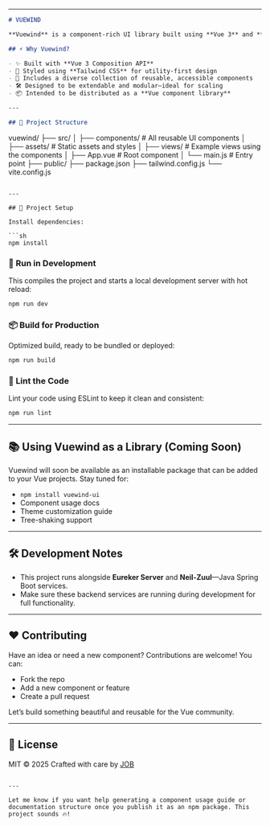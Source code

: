 
---

```markdown
# VUEWIND

**Vuewind** is a component-rich UI library built using **Vue 3** and **Tailwind CSS**. It's designed to provide developers with a sleek, responsive, and easily customizable set of components that can plug seamlessly into any modern frontend project. Whether you're prototyping a dashboard, building a client portal, or crafting a full-scale application, Vuewind has your back.

## ⚡️ Why Vuewind?

- ✨ Built with **Vue 3 Composition API**
- 🎨 Styled using **Tailwind CSS** for utility-first design
- 🧩 Includes a diverse collection of reusable, accessible components
- 🛠️ Designed to be extendable and modular—ideal for scaling
- 📦 Intended to be distributed as a **Vue component library**

---

## 📁 Project Structure

```

vuewind/
├── src/
│   ├── components/        # All reusable UI components
│   ├── assets/            # Static assets and styles
│   ├── views/             # Example views using the components
│   ├── App.vue            # Root component
│   └── main.js            # Entry point
├── public/
├── package.json
├── tailwind.config.js
└── vite.config.js

````

---

## 🔧 Project Setup

Install dependencies:

```sh
npm install
````

### 🚀 Run in Development

This compiles the project and starts a local development server with hot reload:

```sh
npm run dev
```

### 📦 Build for Production

Optimized build, ready to be bundled or deployed:

```sh
npm run build
```

### 🧹 Lint the Code

Lint your code using ESLint to keep it clean and consistent:

```sh
npm run lint
```

---

## 📚 Using Vuewind as a Library (Coming Soon)

Vuewind will soon be available as an installable package that can be added to your Vue projects. Stay tuned for:

* `npm install vuewind-ui`
* Component usage docs
* Theme customization guide
* Tree-shaking support

---

## 🛠 Development Notes

* This project runs alongside **Eureker Server** and **Neil-Zuul**—Java Spring Boot services.
* Make sure these backend services are running during development for full functionality.

---

## ❤️ Contributing

Have an idea or need a new component? Contributions are welcome! You can:

* Fork the repo
* Add a new component or feature
* Create a pull request

Let’s build something beautiful and reusable for the Vue community.

---

## 📃 License

MIT © 2025
Crafted with care by [JOB](#)

```

---

Let me know if you want help generating a component usage guide or documentation structure once you publish it as an npm package. This project sounds 🔥!
```
